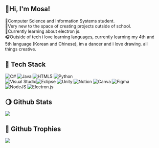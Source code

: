 ##  🧃Hi, I'm Mosa!
🧠Computer Science and Information Systems student. <br>
🍡Very new to the space of creating projects outside of school.<br>
🍄Currently learning about electron js.<br>
🎧Outside of tech i love learning languages, currently learning my 4th and 5th language (Korean and Chinese), im a dancer and i love drawing. all things creative. 


## 💌 Tech Stack
![C#](https://img.shields.io/badge/c%23-%23239120.svg?style=for-the-badge&logo=csharp&logoColor=white) 
![Java](https://img.shields.io/badge/java-%23ED8B00.svg?style=for-the-badge&logo=openjdk&logoColor=white)
![HTML5](https://img.shields.io/badge/html5-%23E34F26.svg?style=for-the-badge&logo=html5&logoColor=white) 
![Python](https://img.shields.io/badge/python-3670A0?style=for-the-badge&logo=python&logoColor=ffdd54) <br/>
![Visual Studio](https://img.shields.io/badge/Visual%20Studio-5C2D91.svg?style=for-the-badge&logo=visual-studio&logoColor=white)![Eclipse](https://img.shields.io/badge/Eclipse-FE7A16.svg?style=for-the-badge&logo=Eclipse&logoColor=white)
![Unity](https://img.shields.io/badge/unity-%23000000.svg?style=for-the-badge&logo=unity&logoColor=white) 
![Notion](https://img.shields.io/badge/Notion-%23000000.svg?style=for-the-badge&logo=notion&logoColor=white)
![Canva](https://img.shields.io/badge/Canva-%2300C4CC.svg?style=for-the-badge&logo=Canva&logoColor=white) 
![Figma](https://img.shields.io/badge/figma-%23F24E1E.svg?style=for-the-badge&logo=figma&logoColor=white) <br/>
![NodeJS](https://img.shields.io/badge/node.js-6DA55F?style=for-the-badge&logo=node.js&logoColor=white) 
![Electron.js](https://img.shields.io/badge/Electron-191970?style=for-the-badge&logo=Electron&logoColor=white) 

## 🌖 Github Stats
![](https://github-readme-stats.vercel.app/api?username=toothpastenorangejuice&theme=holi&hide_border=false&include_all_commits=false&count_private=false)<br/>

## 🐙 Github Trophies
![](https://github-profile-trophy.vercel.app/?username=toothpastenorangejuice&theme=radical&no-frame=false&no-bg=true&margin-w=4) 
